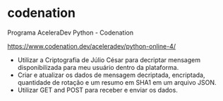 # codenation
Programa AceleraDev Python - Codenation

https://www.codenation.dev/aceleradev/python-online-4/

- Utilizar a Criptografia de Júlio César para decriptar mensagem disponibilizada para meu usuário dentro da plataforma.
- Criar e atualizar os dados de mensagem decriptada, encriptada, quantidade de rotação e um resumo em SHA1 em um arquivo JSON.
- Utilizar GET and POST para receber e enviar os dados.
